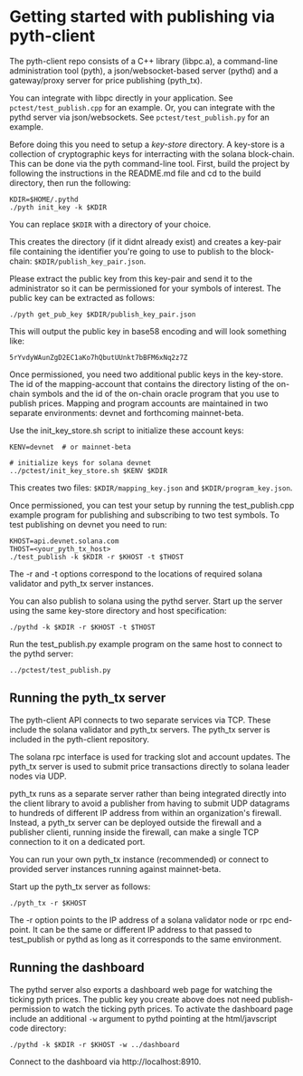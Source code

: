 # Getting started with publishing via pyth-client

The pyth-client repo consists of a C++ library (libpc.a), a command-line administration tool (pyth), a json/websocket-based server (pythd) and a gateway/proxy server for price publishing (pyth_tx).

You can integrate with libpc directly in your application. See `pctest/test_publish.cpp` for an example. Or, you can integrate with the pythd server via json/websockets. See `pctest/test_publish.py` for an example.

Before doing this you need to setup a *key-store* directory. A key-store is a collection of cryptographic keys for interracting with the solana block-chain. This can be done via the pyth command-line tool.  First, build the project by following the instructions in the README.md file and cd to the build directory, then run the following:


```
KDIR=$HOME/.pythd
./pyth init_key -k $KDIR

```

You can replace `$KDIR` with a directory of your choice.

This creates the directory (if it didnt already exist) and creates a key-pair file containing the identifier you're going to use to publish to the block-chain: `$KDIR/publish_key_pair.json`.

Please extract the public key from this key-pair and send it to the administrator so it can be permissioned for your symbols of interest. The public key can be extracted as follows:

```
./pyth get_pub_key $KDIR/publish_key_pair.json
```

This will output the public key in base58 encoding and will look something like:

```
5rYvdyWAunZgD2EC1aKo7hQbutUUnkt7bBFM6xNq2z7Z
```

Once permissioned, you need two additional public keys in the key-store. The id of the mapping-account that contains the directory listing of the on-chain symbols and the id of the on-chain oracle program that you use to publish prices.  Mapping and program accounts are maintained in two separate environments: devnet and forthcoming mainnet-beta.

Use the init_key_store.sh script to initialize these account keys:

```
KENV=devnet  # or mainnet-beta

# initialize keys for solana devnet
../pctest/init_key_store.sh $KENV $KDIR

```

This creates two files: `$KDIR/mapping_key.json` and `$KDIR/program_key.json`.

Once permissioned, you can test your setup by running the test_publish.cpp example program for publishing and subscribing to two test symbols.  To test publishing on devnet you need to run:


```
KHOST=api.devnet.solana.com
THOST=<your_pyth_tx_host>
./test_publish -k $KDIR -r $KHOST -t $THOST
```

The -r and -t options correspond to the locations of required solana validator and pyth_tx server instances.

You can also publish to solana using the pythd server. Start up the server using the same key-store directory and host specification:

```
./pythd -k $KDIR -r $KHOST -t $THOST
```

Run the test_publish.py example program on the same host to connect to the pythd server:

```
../pctest/test_publish.py

```

## Running the pyth_tx server

The pyth-client API connects to two separate services via TCP. These include the solana validator and pyth_tx servers. The pyth_tx server is included in the pyth-client repository.

The solana rpc interface is used for tracking slot and account updates. The pyth_tx server is used to submit price transactions directly to solana leader nodes via UDP.

pyth_tx runs as a separate server rather than being integrated directly into the client library to avoid a publisher from having to submit UDP datagrams to hundreds of different IP address from within an organization's firewall. Instead, a pyth_tx server can be deployed outside the firewall and a publisher clienti, running inside the firewall, can make a single TCP connection to it on a dedicated port.

You can run your own pyth_tx instance (recommended) or connect to provided server instances running against mainnet-beta.

Start up the pyth_tx server as follows:

```
./pyth_tx -r $KHOST
```

The -r option points to the IP address of a solana validator node or rpc end-point. It can be the same or different IP address to that passed to test_publish or pythd as long as it corresponds to the same environment.


## Running the dashboard

The pythd server also exports a dashboard web page for watching the ticking pyth prices.  The public key you create above does not need publish-permission to watch the ticking pyth prices.  To activate the dashboard page include an additional `-w` argument to pythd pointing at the html/javscript code directory:

```
./pythd -k $KDIR -r $KHOST -w ../dashboard
```

Connect to the dashboard via http://localhost:8910.
